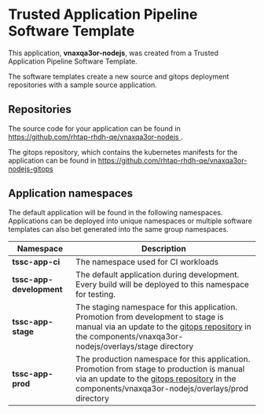 # Trusted Application Pipeline Software Template

This application, **vnaxqa3or-nodejs**, was created from a Trusted Application Pipeline Software Template.

The software templates create a new source and gitops deployment repositories with a sample source application. 

## Repositories

The source code for your application can be found in [https://github.com/rhtap-rhdh-qe/vnaxqa3or-nodejs ](https://github.com/rhtap-rhdh-qe/vnaxqa3or-nodejs ).
 
The gitops repository, which contains the kubernetes manifests for the application can be found in 
[https://github.com/rhtap-rhdh-qe/vnaxqa3or-nodejs-gitops ](https://github.com/rhtap-rhdh-qe/vnaxqa3or-nodejs-gitops ) 

## Application namespaces 

The default application will be found in the following namespaces. Applications can be deployed into unique namespaces or multiple software templates can also bet generated into the same group namespaces.  

|  Namespace   |  Description   |  
| -------- | -------- |
| **tssc-app-ci** | The namespace used for CI workloads |
| **tssc-app-development** | The default application during development. Every build will be deployed to this namespace for testing. |
| **tssc-app-stage** | The staging namespace for this application. Promotion from development to stage is manual via an update to the [gitops repository](https://github.com/rhtap-rhdh-qe/vnaxqa3or-nodejs-gitops ) in the components/vnaxqa3or-nodejs/overlays/stage directory |
| **tssc-app-prod** | The production namespace for this application. Promotion from stage to production is manual via an update to the [gitops repository](https://github.com/rhtap-rhdh-qe/vnaxqa3or-nodejs-gitops ) in the components/vnaxqa3or-nodejs/overlays/prod directory |